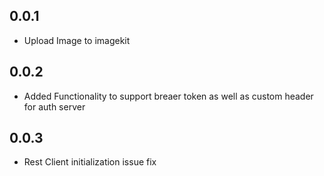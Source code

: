 ## 0.0.1

- Upload Image to imagekit

## 0.0.2

- Added Functionality to support breaer token as well as custom header for auth server

## 0.0.3

- Rest Client initialization issue fix
